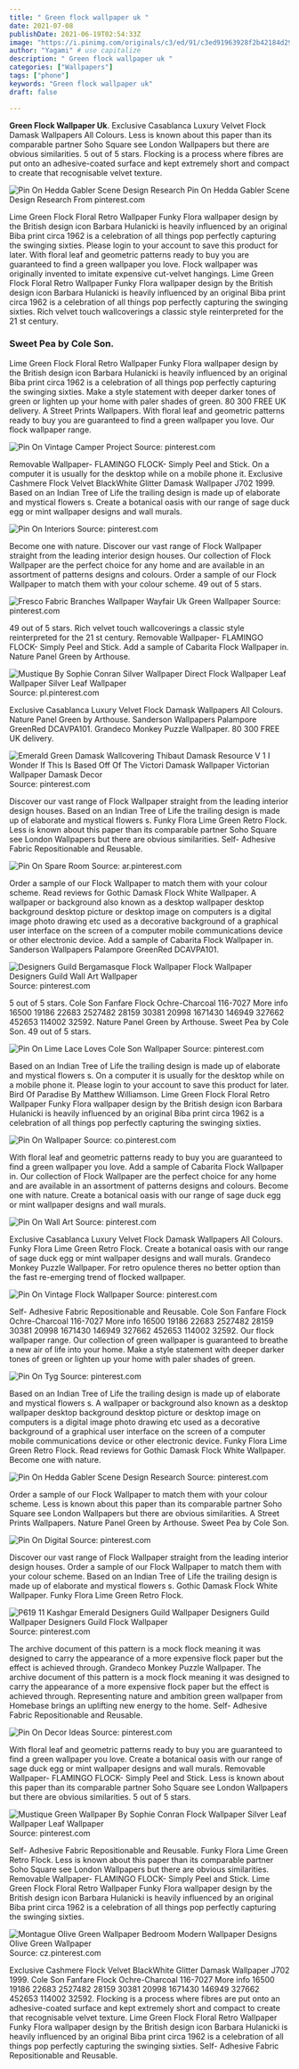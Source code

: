 ```yaml
---
title: " Green flock wallpaper uk "
date: 2021-07-08
publishDate: 2021-06-19T02:54:33Z
image: "https://i.pinimg.com/originals/c3/ed/91/c3ed91963928f2b42184d295d183e984.jpg"
author: "Yagami" # use capitalize
description: " Green flock wallpaper uk "
categories: ["Wallpapers"]
tags: ["phone"]
keywords: "Green flock wallpaper uk"
draft: false

---
```



**Green Flock Wallpaper Uk**. Exclusive Casablanca Luxury Velvet Flock Damask Wallpapers All Colours. Less is known about this paper than its comparable partner Soho Square see London Wallpapers but there are obvious similarities. 5 out of 5 stars. Flocking is a process where fibres are put onto an adhesive-coated surface and kept extremely short and compact to create that recognisable velvet texture.

![Pin On Hedda Gabler Scene Design Research](https://i.pinimg.com/originals/9c/4a/1f/9c4a1f52604539a511dd4485c3e53e91.jpg "Pin On Hedda Gabler Scene Design Research")
Pin On Hedda Gabler Scene Design Research From pinterest.com


Lime Green Flock Floral Retro Wallpaper Funky Flora wallpaper design by the British design icon Barbara Hulanicki is heavily influenced by an original Biba print circa 1962 is a celebration of all things pop perfectly capturing the swinging sixties. Please login to your account to save this product for later. With floral leaf and geometric patterns ready to buy you are guaranteed to find a green wallpaper you love. Flock wallpaper was originally invented to imitate expensive cut-velvet hangings. Lime Green Flock Floral Retro Wallpaper Funky Flora wallpaper design by the British design icon Barbara Hulanicki is heavily influenced by an original Biba print circa 1962 is a celebration of all things pop perfectly capturing the swinging sixties. Rich velvet touch wallcoverings a classic style reinterpreted for the 21 st century.

### Sweet Pea by Cole Son.

Lime Green Flock Floral Retro Wallpaper Funky Flora wallpaper design by the British design icon Barbara Hulanicki is heavily influenced by an original Biba print circa 1962 is a celebration of all things pop perfectly capturing the swinging sixties. Make a style statement with deeper darker tones of green or lighten up your home with paler shades of green. 80 300 FREE UK delivery. A Street Prints Wallpapers. With floral leaf and geometric patterns ready to buy you are guaranteed to find a green wallpaper you love. Our flock wallpaper range.


![Pin On Vintage Camper Project](https://i.pinimg.com/originals/02/9b/3d/029b3d518de1087b87f238346ce08579.jpg "Pin On Vintage Camper Project")
Source: pinterest.com

Removable Wallpaper- FLAMINGO FLOCK- Simply Peel and Stick. On a computer it is usually for the desktop while on a mobile phone it. Exclusive Cashmere Flock Velvet BlackWhite Glitter Damask Wallpaper J702 1999. Based on an Indian Tree of Life the trailing design is made up of elaborate and mystical flowers s. Create a botanical oasis with our range of sage duck egg or mint wallpaper designs and wall murals.

![Pin On Interiors](https://i.pinimg.com/originals/56/a1/92/56a19227664c828f89368c1c7900f20c.jpg "Pin On Interiors")
Source: pinterest.com

Become one with nature. Discover our vast range of Flock Wallpaper straight from the leading interior design houses. Our collection of Flock Wallpaper are the perfect choice for any home and are available in an assortment of patterns designs and colours. Order a sample of our Flock Wallpaper to match them with your colour scheme. 49 out of 5 stars.

![Fresco Fabric Branches Wallpaper Wayfair Uk Green Wallpaper](https://i.pinimg.com/originals/28/b2/89/28b28914078cf337c955036008728b6b.jpg "Fresco Fabric Branches Wallpaper Wayfair Uk Green Wallpaper")
Source: pinterest.com

49 out of 5 stars. Rich velvet touch wallcoverings a classic style reinterpreted for the 21 st century. Removable Wallpaper- FLAMINGO FLOCK- Simply Peel and Stick. Add a sample of Cabarita Flock Wallpaper in. Nature Panel Green by Arthouse.

![Mustique By Sophie Conran Silver Wallpaper Direct Flock Wallpaper Leaf Wallpaper Silver Leaf Wallpaper](https://i.pinimg.com/originals/d2/42/84/d242848986ad6edd5137cadcf0fc250d.jpg "Mustique By Sophie Conran Silver Wallpaper Direct Flock Wallpaper Leaf Wallpaper Silver Leaf Wallpaper")
Source: pl.pinterest.com

Exclusive Casablanca Luxury Velvet Flock Damask Wallpapers All Colours. Nature Panel Green by Arthouse. Sanderson Wallpapers Palampore GreenRed DCAVPA101. Grandeco Monkey Puzzle Wallpaper. 80 300 FREE UK delivery.

![Emerald Green Damask Wallcovering Thibaut Damask Resource V 1 I Wonder If This Is Based Off Of The Victori Damask Wallpaper Victorian Wallpaper Damask Decor](https://i.pinimg.com/originals/35/98/b9/3598b97f95efb8a81b0b7b5366e9eeb1.jpg "Emerald Green Damask Wallcovering Thibaut Damask Resource V 1 I Wonder If This Is Based Off Of The Victori Damask Wallpaper Victorian Wallpaper Damask Decor")
Source: pinterest.com

Discover our vast range of Flock Wallpaper straight from the leading interior design houses. Based on an Indian Tree of Life the trailing design is made up of elaborate and mystical flowers s. Funky Flora Lime Green Retro Flock. Less is known about this paper than its comparable partner Soho Square see London Wallpapers but there are obvious similarities. Self- Adhesive Fabric Repositionable and Reusable.

![Pin On Spare Room](https://i.pinimg.com/474x/35/fe/45/35fe458acfb180544fe98d6dcf0f657d.jpg "Pin On Spare Room")
Source: ar.pinterest.com

Order a sample of our Flock Wallpaper to match them with your colour scheme. Read reviews for Gothic Damask Flock White Wallpaper. A wallpaper or background also known as a desktop wallpaper desktop background desktop picture or desktop image on computers is a digital image photo drawing etc used as a decorative background of a graphical user interface on the screen of a computer mobile communications device or other electronic device. Add a sample of Cabarita Flock Wallpaper in. Sanderson Wallpapers Palampore GreenRed DCAVPA101.

![Designers Guild Bergamasque Flock Wallpaper Flock Wallpaper Designers Guild Wall Art Wallpaper](https://i.pinimg.com/originals/6f/3e/5a/6f3e5a3e0bdc80c299ab3a738aaa1b7b.png "Designers Guild Bergamasque Flock Wallpaper Flock Wallpaper Designers Guild Wall Art Wallpaper")
Source: pinterest.com

5 out of 5 stars. Cole Son Fanfare Flock Ochre-Charcoal 116-7027 More info 16500 19186 22683 2527482 28159 30381 20998 1671430 146949 327662 452653 114002 32592. Nature Panel Green by Arthouse. Sweet Pea by Cole Son. 49 out of 5 stars.

![Pin On Lime Lace Loves Cole Son Wallpaper](https://i.pinimg.com/originals/cb/12/45/cb12457b76778e87846fc360a087debb.jpg "Pin On Lime Lace Loves Cole Son Wallpaper")
Source: pinterest.com

Based on an Indian Tree of Life the trailing design is made up of elaborate and mystical flowers s. On a computer it is usually for the desktop while on a mobile phone it. Please login to your account to save this product for later. Bird Of Paradise By Matthew Williamson. Lime Green Flock Floral Retro Wallpaper Funky Flora wallpaper design by the British design icon Barbara Hulanicki is heavily influenced by an original Biba print circa 1962 is a celebration of all things pop perfectly capturing the swinging sixties.

![Pin On Wallpaper](https://i.pinimg.com/736x/f2/73/c6/f273c6b78b80b36943652240ae80ee8c.jpg "Pin On Wallpaper")
Source: co.pinterest.com

With floral leaf and geometric patterns ready to buy you are guaranteed to find a green wallpaper you love. Add a sample of Cabarita Flock Wallpaper in. Our collection of Flock Wallpaper are the perfect choice for any home and are available in an assortment of patterns designs and colours. Become one with nature. Create a botanical oasis with our range of sage duck egg or mint wallpaper designs and wall murals.

![Pin On Wall Art](https://i.pinimg.com/736x/73/71/70/737170d26262c38e40b1ecb7157ffe43.jpg "Pin On Wall Art")
Source: pinterest.com

Exclusive Casablanca Luxury Velvet Flock Damask Wallpapers All Colours. Funky Flora Lime Green Retro Flock. Create a botanical oasis with our range of sage duck egg or mint wallpaper designs and wall murals. Grandeco Monkey Puzzle Wallpaper. For retro opulence theres no better option than the fast re-emerging trend of flocked wallpaper.

![Pin On Vintage Flock Wallpaper](https://i.pinimg.com/originals/3e/f7/2d/3ef72d5c8353727778e4ca8928fd3774.jpg "Pin On Vintage Flock Wallpaper")
Source: pinterest.com

Self- Adhesive Fabric Repositionable and Reusable. Cole Son Fanfare Flock Ochre-Charcoal 116-7027 More info 16500 19186 22683 2527482 28159 30381 20998 1671430 146949 327662 452653 114002 32592. Our flock wallpaper range. Our collection of green wallpaper is guaranteed to breathe a new air of life into your home. Make a style statement with deeper darker tones of green or lighten up your home with paler shades of green.

![Pin On Tyg](https://i.pinimg.com/originals/33/a3/bd/33a3bda9fb2151459b1314dad4bd7ddb.jpg "Pin On Tyg")
Source: pinterest.com

Based on an Indian Tree of Life the trailing design is made up of elaborate and mystical flowers s. A wallpaper or background also known as a desktop wallpaper desktop background desktop picture or desktop image on computers is a digital image photo drawing etc used as a decorative background of a graphical user interface on the screen of a computer mobile communications device or other electronic device. Funky Flora Lime Green Retro Flock. Read reviews for Gothic Damask Flock White Wallpaper. Become one with nature.

![Pin On Hedda Gabler Scene Design Research](https://i.pinimg.com/originals/9c/4a/1f/9c4a1f52604539a511dd4485c3e53e91.jpg "Pin On Hedda Gabler Scene Design Research")
Source: pinterest.com

Order a sample of our Flock Wallpaper to match them with your colour scheme. Less is known about this paper than its comparable partner Soho Square see London Wallpapers but there are obvious similarities. A Street Prints Wallpapers. Nature Panel Green by Arthouse. Sweet Pea by Cole Son.

![Pin On Digital](https://i.pinimg.com/originals/b2/26/48/b22648db059df19b1a909e20c3072818.jpg "Pin On Digital")
Source: pinterest.com

Discover our vast range of Flock Wallpaper straight from the leading interior design houses. Order a sample of our Flock Wallpaper to match them with your colour scheme. Based on an Indian Tree of Life the trailing design is made up of elaborate and mystical flowers s. Gothic Damask Flock White Wallpaper. Funky Flora Lime Green Retro Flock.

![P619 11 Kashgar Emerald Designers Guild Wallpaper Designers Guild Wallpaper Designers Guild Flock Wallpaper](https://i.pinimg.com/originals/a9/ba/1b/a9ba1b1995df5bd5739ee5656129f75c.jpg "P619 11 Kashgar Emerald Designers Guild Wallpaper Designers Guild Wallpaper Designers Guild Flock Wallpaper")
Source: pinterest.com

The archive document of this pattern is a mock flock meaning it was designed to carry the appearance of a more expensive flock paper but the effect is achieved through. Grandeco Monkey Puzzle Wallpaper. The archive document of this pattern is a mock flock meaning it was designed to carry the appearance of a more expensive flock paper but the effect is achieved through. Representing nature and ambition green wallpaper from Homebase brings an uplifting new energy to the home. Self- Adhesive Fabric Repositionable and Reusable.

![Pin On Decor Ideas](https://i.pinimg.com/originals/52/db/4b/52db4b130cb915adc2f43c5cc6831599.png "Pin On Decor Ideas")
Source: pinterest.com

With floral leaf and geometric patterns ready to buy you are guaranteed to find a green wallpaper you love. Create a botanical oasis with our range of sage duck egg or mint wallpaper designs and wall murals. Removable Wallpaper- FLAMINGO FLOCK- Simply Peel and Stick. Less is known about this paper than its comparable partner Soho Square see London Wallpapers but there are obvious similarities. 5 out of 5 stars.

![Mustique Green Wallpaper By Sophie Conran Flock Wallpaper Silver Leaf Wallpaper Leaf Wallpaper](https://i.pinimg.com/originals/40/a1/ac/40a1ac4af716d7c581d9275d52545f0f.jpg "Mustique Green Wallpaper By Sophie Conran Flock Wallpaper Silver Leaf Wallpaper Leaf Wallpaper")
Source: pinterest.com

Self- Adhesive Fabric Repositionable and Reusable. Funky Flora Lime Green Retro Flock. Less is known about this paper than its comparable partner Soho Square see London Wallpapers but there are obvious similarities. Removable Wallpaper- FLAMINGO FLOCK- Simply Peel and Stick. Lime Green Flock Floral Retro Wallpaper Funky Flora wallpaper design by the British design icon Barbara Hulanicki is heavily influenced by an original Biba print circa 1962 is a celebration of all things pop perfectly capturing the swinging sixties.

![Montague Olive Green Wallpaper Bedroom Modern Wallpaper Designs Olive Green Wallpaper](https://i.pinimg.com/originals/c3/ed/91/c3ed91963928f2b42184d295d183e984.jpg "Montague Olive Green Wallpaper Bedroom Modern Wallpaper Designs Olive Green Wallpaper")
Source: cz.pinterest.com

Exclusive Cashmere Flock Velvet BlackWhite Glitter Damask Wallpaper J702 1999. Cole Son Fanfare Flock Ochre-Charcoal 116-7027 More info 16500 19186 22683 2527482 28159 30381 20998 1671430 146949 327662 452653 114002 32592. Flocking is a process where fibres are put onto an adhesive-coated surface and kept extremely short and compact to create that recognisable velvet texture. Lime Green Flock Floral Retro Wallpaper Funky Flora wallpaper design by the British design icon Barbara Hulanicki is heavily influenced by an original Biba print circa 1962 is a celebration of all things pop perfectly capturing the swinging sixties. Self- Adhesive Fabric Repositionable and Reusable.

